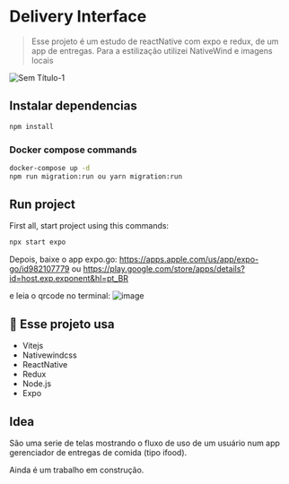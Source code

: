 # Delivery Interface

>Esse projeto é um estudo de reactNative com expo e redux, de um app de entregas.
>Para a estilização utilizei NativeWind e imagens locais



![Sem Título-1](https://github.com/user-attachments/assets/3babcb29-5ffd-41db-99f3-3e1ce9fa01e8)

## Instalar dependencias

```bash
npm install
```

### Docker compose commands

```bash
docker-compose up -d
npm run migration:run ou yarn migration:run
```

## Run project
 

First all, start project using this commands:

```bash
npx start expo
```

Depois, baixe o app expo.go:
https://apps.apple.com/us/app/expo-go/id982107779
ou
https://play.google.com/store/apps/details?id=host.exp.exponent&hl=pt_BR

e leia o qrcode no terminal:
![image](https://github.com/user-attachments/assets/cc7c4460-1109-4caf-ac9d-7dac668bea0f)



## 🚀 Esse projeto usa

- Vitejs
- Nativewindcss
- ReactNative
- Redux
- Node.js
- Expo

## Idea

São uma serie de telas mostrando o fluxo de uso de um usuário num app gerenciador de entregas de comida (tipo ifood).

Ainda é um trabalho em construção. 
